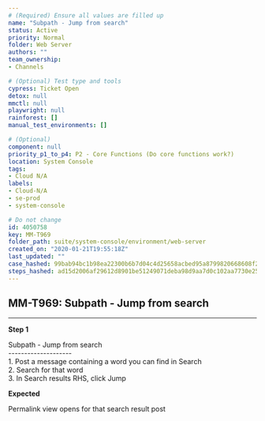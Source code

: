 ```yaml
---
# (Required) Ensure all values are filled up
name: "Subpath - Jump from search"
status: Active
priority: Normal
folder: Web Server
authors: ""
team_ownership: 
- Channels

# (Optional) Test type and tools
cypress: Ticket Open
detox: null
mmctl: null
playwright: null
rainforest: []
manual_test_environments: []

# (Optional)
component: null
priority_p1_to_p4: P2 - Core Functions (Do core functions work?)
location: System Console
tags: 
- Cloud N/A
labels: 
- Cloud-N/A
- se-prod
- system-console

# Do not change
id: 4050758
key: MM-T969
folder_path: suite/system-console/environment/web-server
created_on: "2020-01-21T19:55:18Z"
last_updated: ""
case_hashed: 99bab94bc1b98ea22300b6b7d04c4d25658acbed95a8799820668608f21df500e5275a1c655b9ef6ee528158e2f5f0ff
steps_hashed: ad15d2006af29612d8901be51249071deba98d9aa7d0c102aa7730e256ccf71e393b6a6b7a450c6872656ce8d01622a4
---
```


## MM-T969: Subpath - Jump from search

---

**Step 1**

Subpath - Jump from search\
\--------------------\
1\. Post a message containing a word you can find in Search\
2\. Search for that word\
3\. In Search results RHS, click Jump

**Expected**

Permalink view opens for that search result post

